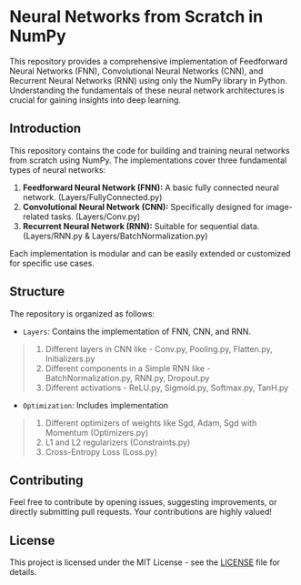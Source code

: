 # Neural Networks from Scratch in NumPy

This repository provides a comprehensive implementation of Feedforward Neural Networks (FNN), Convolutional Neural Networks (CNN), and Recurrent Neural Networks (RNN) using only the NumPy library in Python. Understanding the fundamentals of these neural network architectures is crucial for gaining insights into deep learning.

## Introduction

This repository contains the code for building and training neural networks from scratch using NumPy. The implementations cover three fundamental types of neural networks:

1. **Feedforward Neural Network (FNN):** A basic fully connected neural network. (Layers/FullyConnected.py)
2. **Convolutional Neural Network (CNN):** Specifically designed for image-related tasks. (Layers/Conv.py)
3. **Recurrent Neural Network (RNN):** Suitable for sequential data. (Layers/RNN.py & Layers/BatchNormalization.py)

Each implementation is modular and can be easily extended or customized for specific use cases.

## Structure

The repository is organized as follows:

- `Layers`: Contains the implementation of FNN, CNN, and RNN. <br>
>	1. Different layers in CNN like - Conv.py, Pooling.py, Flatten.py, Initializers.py <br>
> 2. Different components in a Simple RNN like - BatchNormalization.py, RNN.py, Dropout.py<br>
> 3. Different activations - ReLU.py, Sigmoid.py, Softmax.py, TanH.py<br>
- `Optimization`: Includes implementation <br>
> 1. Different optimizers of weights like Sgd, Adam, Sgd with Momentum (Optimizers.py)<br>
> 2. L1 and L2 regularizers (Constraints.py)<br>
> 3. Cross-Entropy Loss (Loss.py)<br>

## Contributing

Feel free to contribute by opening issues, suggesting improvements, or directly submitting pull requests. Your contributions are highly valued!

## License

This project is licensed under the MIT License - see the [LICENSE](LICENSE) file for details.
